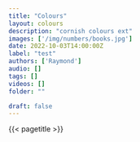```yaml
---
title: "Colours"
layout: colours
description: "cornish colours ext"
images: ['/img/numbers/books.jpg']
date: 2022-10-03T14:00:00Z
label: "test"
authors: ['Raymond']
audio: []
tags: []
videos: []
folder: ""

draft: false
---
```



{{< pagetitle >}}


